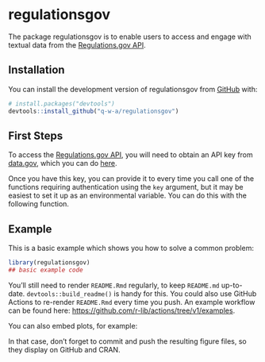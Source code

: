 
<!-- README.md is generated from README.Rmd. Please edit that file -->

# regulationsgov

<!-- badges: start -->

<!-- badges: end -->

The package regulationsgov is to enable users to access and engage with
textual data from the [Regulations.gov
API](https://open.gsa.gov/api/regulationsgov/).

## Installation

You can install the development version of regulationsgov from
[GitHub](https://github.com/) with:

``` r
# install.packages("devtools")
devtools::install_github("q-w-a/regulationsgov")
```

## First Steps

To access the [Regulations.gov
API](https://open.gsa.gov/api/regulationsgov/), you will need to obtain
an API key from [data.gov](https://data.gov/), which you can do
[here](https://api.data.gov/signup/).

Once you have this key, you can provide it to every time you call one of
the functions requiring authentication using the `key` argument, but it
may be easiest to set it up as an environmental variable. You can do
this with the following function.

## Example

This is a basic example which shows you how to solve a common problem:

``` r
library(regulationsgov)
## basic example code
```

You’ll still need to render `README.Rmd` regularly, to keep `README.md`
up-to-date. `devtools::build_readme()` is handy for this. You could also
use GitHub Actions to re-render `README.Rmd` every time you push. An
example workflow can be found here:
<https://github.com/r-lib/actions/tree/v1/examples>.

You can also embed plots, for example:

In that case, don’t forget to commit and push the resulting figure
files, so they display on GitHub and CRAN.
